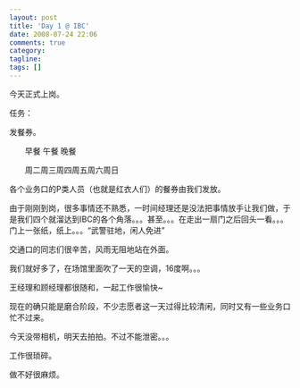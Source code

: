 ```yaml
---
layout: post
title: 'Day 1 @ IBC'
date: 2008-07-24 22:06
comments: true
category: 
tagline: 
tags: []
---
```

    

今天正式上岗。

任务：

发餐券。

　　早餐 午餐 晚餐

　　周二周三周四周五周六周日

各个业务口的P类人员（也就是红衣人们）的餐券由我们发放。

由于刚刚到岗，很多事情还不熟悉，一时间经理还是没法把事情放手让我们做，于是我们四个就溜达到IBC的各个角落。。。甚至。。。在走出一扇门之后回头一看。。。门上一张纸，纸上。。。“武警驻地，闲人免进”

交通口的同志们很辛苦，风雨无阻地站在外面。

我们就好多了，在场馆里面吹了一天的空调，16度啊。。。

王经理和顾经理都很随和，一起工作很愉快~

现在的确只能是磨合阶段，不少志愿者这一天过得比较清闲，同时又有一些业务口忙不过来。

今天没带相机，明天去拍拍。不过不能泄密。。。

工作很琐碎。

做不好很麻烦。
